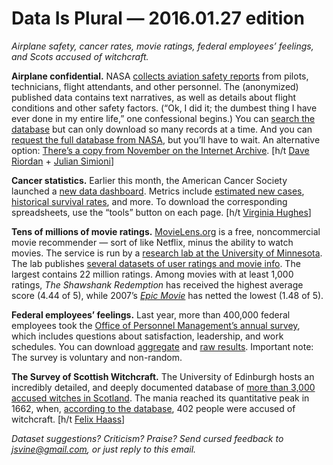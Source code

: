 Data Is Plural — 2016.01.27 edition
===================================

*Airplane safety, cancer rates, movie ratings, federal employees’ feelings, and Scots accused of witchcraft.*


__Airplane confidential.__ NASA [collects aviation safety reports](http://asrs.arc.nasa.gov/index.html) from pilots, technicians, flight attendants, and other personnel. The (anonymized) published data contains text narratives, as well as details about flight conditions and other safety factors. (“Ok, I did it; the dumbest thing I have ever done in my entire life,” one confessional begins.) You can [search the database](http://asrs.arc.nasa.gov/search/database.html) but can only download so many records at a time. And you can [request the full database from NASA](http://asrs.arc.nasa.gov/search/requesting.html), but you’ll have to wait. An alternative option: [There’s a copy from November on the Internet Archive](https://archive.org/download/asrs-extracted.tar). [h/t [Dave Riordan](https://twitter.com/riordan) + [Julian Simioni](https://github.com/orangejulius/asrs-data)]


__Cancer statistics.__ Earlier this month, the American Cancer Society launched a [new data dashboard](http://cancerstatisticscenter.cancer.org/). Metrics include [estimated new cases](http://cancerstatisticscenter.cancer.org/#/data-analysis/NewCaseEstimates), [historical survival rates](http://cancerstatisticscenter.cancer.org/#/data-analysis/SurvivalByStage), and more. To download the corresponding spreadsheets, use the “tools” button on each page. [h/t [Virginia Hughes](https://twitter.com/virginiahughes)]


__Tens of millions of movie ratings.__ [MovieLens.org](https://movielens.org/) is a free, noncommercial movie recommender — sort of like Netflix, minus the ability to watch movies. The service is run by a [research lab at the University of Minnesota](http://grouplens.org/). The lab publishes [several datasets of user ratings and movie info](http://grouplens.org/datasets/movielens/). The largest contains 22 million ratings. Among movies with at least 1,000 ratings, *The Shawshank Redemption* has received the highest average score (4.44 of 5), while 2007’s *[Epic Movie](http://www.rottentomatoes.com/m/epic_movie/)* has netted the lowest (1.48 of 5).


__Federal employees’ feelings.__ Last year, more than 400,000 federal employees took the [Office of Personnel Management’s annual survey](http://www.fedview.opm.gov/2015/), which includes questions about satisfaction, leadership, and work schedules. You can download [aggregate](http://www.fedview.opm.gov/2015/Reports/) and [raw results](http://www.fedview.opm.gov/2015/EVSDATA/). Important note: The survey is voluntary and non-random.


__The Survey of Scottish Witchcraft.__ The University of Edinburgh hosts an incredibly detailed, and deeply documented database of [more than 3,000 accused witches in Scotland](http://www.shca.ed.ac.uk/Research/witches/). The mania reached its quantitative peak in 1662, when, [according to the database](http://webdb.ucs.ed.ac.uk/witches/index.cfm?fuseaction=home.graph2), 402 people were accused of witchcraft. [h/t [Felix Haass](https://twitter.com/felixhaass)]


*Dataset suggestions? Criticism? Praise? Send cursed feedback to <jsvine@gmail.com>, or just reply to this email.*